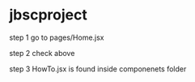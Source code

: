 # jbscproject
step 1 go to pages/Home.jsx

step 2  check <HowTo/> above <Footer/>
step 3 HowTo.jsx is found inside componenets folder
